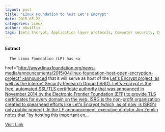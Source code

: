 ```yaml
---
layout: post
title: "Linux Foundation to host Let's Encrypt"
date: 2015-05-22
categories: Linux
author: n8willis
tags: [Lets Encrypt, Application layer protocols, Computer security, Cyberspace, Cyberwarfare, Cryptography, Internet, Security engineering, Digital rights, Information Age, Computing, Internet Standards, Software, Digital media, Transport Layer Security, Cybercrime, Information governance, Internet security, Computer network security, Cryptographic protocols, Secure communication, Security technology, Information technology, Web applications, Crime prevention, Applications of cryptography, Technology, Espionage techniques, World Wide Web, Internet protocols, E-commerce]
---
```





#### Extract
>
      The Linux Foundation (LF) has <a
href="http://www.linuxfoundation.org/news-media/announcements/2015/04/linux-foundation-host-open-encryption-project">announced
that it will serve as host of the <a
href="https://letsencrypt.org/">Let's Encrypt
project, as well as the Internet Security Research Group (ISRG).
Let's Encrypt is the free, automated SSL/TLS certificate authority
that was announced in November 2014 by the Electronic Frontier Foundation
(EFF) to provide TLS certificates for every domain on the web.  ISRG is
the non-profit organization created to spearhead efforts like Let's
Encrypt (which, as of now, is ISRG's only public project).  In the LF
announcement, executive director Jim Zemlin notes that "by
hosting this important en...



[Visit Link](http://lwn.net/Articles/639857/rss)


